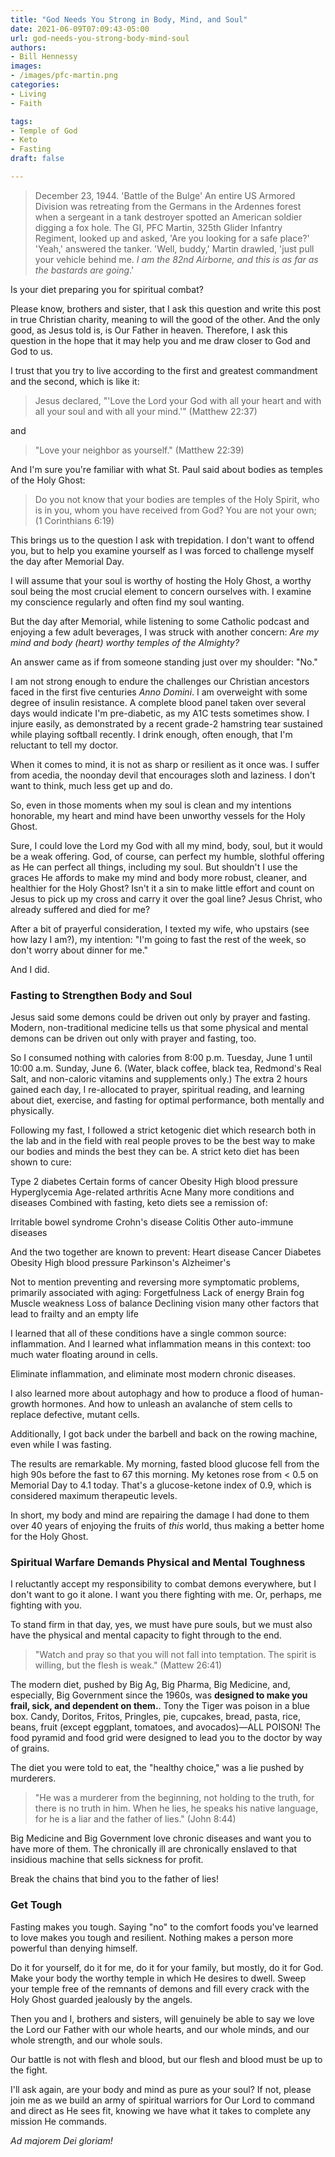```yaml
---
title: "God Needs You Strong in Body, Mind, and Soul"
date: 2021-06-09T07:09:43-05:00
url: god-needs-you-strong-body-mind-soul
authors: 
- Bill Hennessy
images: 
- /images/pfc-martin.png
categories: 
- Living
- Faith

tags: 
- Temple of God
- Keto
- Fasting
draft: false

---
```


> December 23, 1944. 'Battle of the Bulge' An entire US Armored Division was retreating from the Germans in the Ardennes forest when a sergeant in a tank destroyer spotted an American soldier digging a fox hole. The GI, PFC Martin, 325th Glider Infantry Regiment, looked up and asked, 'Are you looking for a safe place?' 'Yeah,' answered the tanker. 'Well, buddy,' Martin drawled, 'just pull your vehicle behind me. *I am the 82nd Airborne, and this is as far as the bastards are going*.'

Is your diet preparing you for spiritual combat? 

Please know, brothers and sister, that I ask this question and write this post in true Christian charity, meaning to will the good of the other. And the only good, as Jesus told is, is Our Father in heaven. Therefore, I ask this question in the hope that it may help you and me draw closer to God and God to us. 

I trust that you try to live according to the first and greatest commandment and the second, which is like it:

> Jesus declared, "'Love the Lord your God with all your heart and with all your soul and with all your mind.'" (Matthew 22:37)

and

> "Love your neighbor as yourself." (Matthew 22:39)

And I'm sure you're familiar with what St. Paul said about bodies as temples of the Holy Ghost:

> Do you not know that your bodies are temples of the Holy Spirit, who is in you, whom you have received from God? You are not your own; (1 Corinthians 6:19)

This brings us to the question I ask with trepidation. I don't want to offend you, but to help you examine yourself as I was forced to challenge myself the day after Memorial Day. 

I will assume that your soul is worthy of hosting the Holy Ghost, a worthy soul being the most crucial element to concern ourselves with. I examine my conscience regularly and often find my soul wanting. 

But the day after Memorial, while listening to some Catholic podcast and enjoying a few adult beverages, I was struck with another concern: *Are my mind and body (heart) worthy temples of the Almighty?*

An answer came as if from someone standing just over my shoulder: "No."

I am not strong enough to endure the challenges our Christian ancestors faced in the first five centuries *Anno Domini*. I am overweight with some degree of insulin resistance. A complete blood panel taken over several days would indicate I'm pre-diabetic, as my A1C tests sometimes show. I injure easily, as demonstrated by a recent grade-2 hamstring tear sustained while playing softball recently. I drink enough, often enough, that I'm reluctant to tell my doctor. 

When it comes to mind, it is not as sharp or resilient as it once was. I suffer from acedia, the noonday devil that encourages sloth and laziness. I don't want to think, much less get up and do. 

So, even in those moments when my soul is clean and my intentions honorable, my heart and mind have been unworthy vessels for the Holy Ghost. 

Sure, I could love the Lord my God with all my mind, body, soul, but it would be a weak offering. God, of course, can perfect my humble, slothful offering as He can perfect all things, including my soul. But shouldn't I use the graces He affords to make my mind and body more robust, cleaner, and healthier for the Holy Ghost? Isn't it a sin to make little effort and count on Jesus to pick up my cross and carry it over the goal line?  Jesus Christ, who already suffered and died for me? 

After a bit of prayerful consideration, I texted my wife, who upstairs (see how lazy I am?), my intention: "I'm going to fast the rest of the week, so don't worry about dinner for me." 

And I did. 

### Fasting to Strengthen Body and Soul

Jesus said some demons could be driven out only by prayer and fasting. Modern, non-traditional medicine tells us that some physical and mental demons can be driven out only with prayer and fasting, too. 

So I consumed nothing with calories from 8:00 p.m. Tuesday, June 1 until 10:00 a.m. Sunday, June 6.  (Water, black coffee, black tea, Redmond's Real Salt, and non-caloric vitamins and supplements only.) The extra 2 hours gained each day, I re-allocated to prayer, spiritual reading, and learning about diet, exercise, and fasting for optimal performance, both mentally and physically. 

Following my fast, I followed a strict ketogenic diet which research both in the lab and in the field with real people proves to be the best way to make our bodies and minds the best they can be. A strict keto diet has been shown to cure:

Type 2 diabetes
Certain forms of cancer
Obesity
High blood pressure
Hyperglycemia
Age-related arthritis
Acne
Many more conditions and diseases
Combined with fasting, keto diets see a remission of:

Irritable bowel syndrome
Crohn's disease
Colitis
Other auto-immune diseases

And the two together are known to prevent:
Heart disease
Cancer
Diabetes
Obesity
High blood pressure
Parkinson's 
Alzheimer's

Not to mention preventing and reversing more symptomatic problems, primarily associated with aging:
Forgetfulness
Lack of energy
Brain fog
Muscle weakness
Loss of balance
Declining vision
many other factors that lead to frailty and an empty life

I learned that all of these conditions have a single common source: inflammation. And I learned what inflammation means in this context: too much water floating around in cells. 

Eliminate inflammation, and eliminate most modern chronic diseases. 

I also learned more about autophagy and how to produce a flood of human-growth hormones. And how to unleash an avalanche of stem cells to replace defective, mutant cells. 

Additionally, I got back under the barbell and back on the rowing machine, even while I was fasting. 

The results are remarkable. My morning, fasted blood glucose fell from the high 90s before the fast to 67 this morning. My ketones rose from < 0.5 on Memorial Day to 4.1 today. That's a glucose-ketone index of 0.9, which is considered maximum therapeutic levels. 

In short, my body and mind are repairing the damage I had done to them over 40 years of enjoying the fruits of *this* world, thus making a better home for the Holy Ghost. 

### Spiritual Warfare Demands Physical and Mental Toughness

I reluctantly accept my responsibility to combat demons everywhere, but I don't want to go it alone. I want you there fighting with me. Or, perhaps, me fighting with you. 

To stand firm in that day, yes, we must have pure souls, but we must also have the physical and mental capacity to fight through to the end. 

> "Watch and pray so that you will not fall into temptation. The spirit is willing, but the flesh is weak." (Mattew 26:41)

The modern diet, pushed by Big Ag, Big Pharma, Big Medicine, and, especially, Big Government since the 1960s, was **designed to make you frail, sick, and dependent on them.**. Tony the Tiger was poison in a blue box. Candy, Doritos, Fritos, Pringles, pie, cupcakes, bread, pasta, rice, beans, fruit (except eggplant, tomatoes, and avocados)—ALL POISON! The food pyramid and food grid were designed to lead you to the doctor by way of grains. 

The diet you were told to eat, the "healthy choice," was a lie pushed by murderers. 

> "He was a murderer from the beginning, not holding to the truth, for there is no truth in him. When he lies, he speaks his native language, for he is a liar and the father of lies." (John 8:44)

Big Medicine and Big Government love chronic diseases and want you to have more of them. The chronically ill are chronically enslaved to that insidious machine that sells sickness for profit. 

Break the chains that bind you to the father of lies! 

### Get Tough

Fasting makes you tough. Saying "no" to the comfort foods you've learned to love makes you tough and resilient. Nothing makes a person more powerful than denying himself. 

Do it for yourself, do it for me, do it for your family, but mostly, do it for God. Make your body the worthy temple in which He desires to dwell. Sweep your temple free of the remnants of demons and fill every crack with the Holy Ghost guarded jealously by the angels. 

Then you and I, brothers and sisters, will genuinely be able to say we love the Lord our Father with our whole hearts, and our whole minds, and our whole strength, and our whole souls. 

Our battle is not with flesh and blood, but our flesh and blood must be up to the fight. 

I'll ask again, are your body and mind as pure as your soul? If not, please join me as we build an army of spiritual warriors for Our Lord to command and direct as He sees fit, knowing we have what it takes to complete any mission He commands. 

*Ad majorem Dei gloriam!*